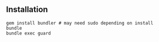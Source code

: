 ## Installation

```
gem install bundler # may need sudo depending on install
bundle
bundle exec guard
```

